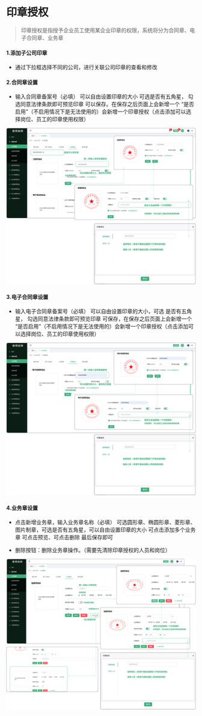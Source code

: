 # 印章授权


> 印章授权是指授予企业员工使用某企业印章的权限，系统将分为合同章、电子合同章、业务章

#### 1.添加子公司印章

* 通过下拉框选择不同的公司，进行关联公司印章的查看和修改



#### 2.合同章设置
* 输入合同章备案号（必填） 可以自由设置印章的大小 可选是否有五角星， 勾选同意法律条款即可预览印章 可以保存。在保存之后页面上会新增一个 “是否启用”（不启用情况下是无法使用的）会新增一个印章授权（点击添加可以选择岗位、员工的印章使用权限）

![如图所示](../../file/htz.png)

#### 3.电子合同章设置
* 输入电子合同章备案号（必填） 可以自由设置印章的大小，可选 是否有五角星， 勾选同意法律条款即可预览印章 可保存，在保存之后页面上会新增一个 “是否启用”（不启用情况下是无法使用的）会新增一个印章授权（点击添加可以选择岗位、员工的印章使用权限）

![如图所示](../../file/dzhtz.png)

#### 4.业务章设置
* 点击新增业务章，输入业务章名称（必填）  可选圆形章、椭圆形章、菱形章、图片制章，可选是否有五角星，可以自由设置印章的大小  可点击添加多个业务章 可点击预览、可点击删除  最后保存即可

* 删除按钮：删除业务章操作。（需要先清除印章授权的人员和岗位）

![如图所示](../../file/ywz.png)

